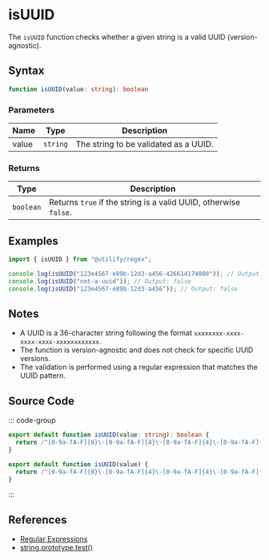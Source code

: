 # isUUID

The `isUUID` function checks whether a given string is a valid UUID (version-agnostic).

## Syntax

```typescript
function isUUID(value: string): boolean
```

### Parameters

| Name | Type     | Description                        |
|------|----------|------------------------------------|
| value  | `string` | The string to be validated as a UUID. |

### Returns

| Type      | Description                            |
|-----------|----------------------------------------|
| `boolean` | Returns `true` if the string is a valid UUID, otherwise `false`. |

## Examples

```typescript
import { isUUID } from "@utilify/regex";

console.log(isUUID("123e4567-e89b-12d3-a456-426614174000")); // Output: true
console.log(isUUID("not-a-uuid")); // Output: false
console.log(isUUID("123e4567-e89b-12d3-a456")); // Output: false
```

## Notes

- A UUID is a 36-character string following the format `xxxxxxxx-xxxx-xxxx-xxxx-xxxxxxxxxxxx`.
- The function is version-agnostic and does not check for specific UUID versions.
- The validation is performed using a regular expression that matches the UUID pattern.

## Source Code

::: code-group
```typescript
export default function isUUID(value: string): boolean {
  return /^[0-9a-fA-F]{8}\-[0-9a-fA-F]{4}\-[0-9a-fA-F]{4}\-[0-9a-fA-F]{4}\-[0-9a-fA-F]{12}$/.test(value);
}
```

```javascript
export default function isUUID(value) {
  return /^[0-9a-fA-F]{8}\-[0-9a-fA-F]{4}\-[0-9a-fA-F]{4}\-[0-9a-fA-F]{4}\-[0-9a-fA-F]{12}$/.test(value);
}
```
::: 

## References

- [Regular Expressions](https://developer.mozilla.org/en-US/docs/Web/JavaScript/Guide/Regular_Expressions)
- [string.prototype.test()](https://developer.mozilla.org/en-US/docs/Web/JavaScript/Reference/Global_Objects/RegExp/test)